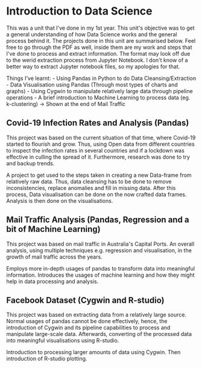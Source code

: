 # Introduction to Data Science

This was a unit that I've done in my 1st year. This unit's objective was to get a general understanding of how Data Science works and the general process behind it. The projects done in this unit are summarised below. Feel free to go through the PDF as well, inside them are my work and steps that I've done to process and extract information. The format may look off due to the werid extraction process from Jupyter Notebook. I don't know of a better way to extract Jupyter notebook files, so my apologies for that.

Things I've learnt:
	- Using Pandas in Python to do Data Cleansing/Extraction
	- Data Visualisation using Pandas (Through most types of charts and graphs)
	- Using Cygwin to manipulate relatively large data through pipeline operations
	- A brief introduction to Machine Learning to process data (eg. k-clustering) -> Shown at the end of Mail Traffic

## Covid-19 Infection Rates and Analysis (Pandas)
This project was based on the current situation of that time, where Covid-19 started to flourish and grow. Thus, using Open data from different countries to inspect the infection rates in several countries and if a lockdown was effective in culling the spread of it. Furthermore, research was done to try and backup trends.

A project to get used to the steps taken in creating a new Data-frame from relatively raw data. Thus, data cleansing has to be done to remove inconsistencies, replace anomalies and fill in missing data. After this process, Data visualisation can be done on the now crafted data frames. Analysis is then done on the visualisations.

## Mail Traffic Analysis (Pandas, Regression and a bit of Machine Learning)
This project was based on mail traffic in Australia's Capital Ports. An overall analysis, using multiple techniques e.g. regression and visualisation, in the growth of mail traffic across the years.

Employs more in-depth usages of pandas to transform data into meaningful information. Introduces the usages of machine learning and how they might help in data processing and analysis.

## Facebook Dataset (Cygwin and R-studio)
This project was based on extracting data from a relatively large source. Normal usages of pandas cannot be done effectively, hence, the introduction of Cygwin and its pipeline capabilities to process and manipulate large-scale data. Afterwards, converting of the processed data into meaningful visualisations using R-studio.

Introduction to processing larger amounts of data using Cygwin. Then introduction of R-studio plotting.
